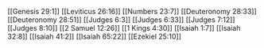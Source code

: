 [[Genesis 29:1]]
[[Leviticus 26:16]]
[[Numbers 23:7]]
[[Deuteronomy 28:33]]
[[Deuteronomy 28:51]]
[[Judges 6:3]]
[[Judges 6:33]]
[[Judges 7:12]]
[[Judges 8:10]]
[[2 Samuel 12:26]]
[[1 Kings 4:30]]
[[Isaiah 1:7]]
[[Isaiah 32:8]]
[[Isaiah 41:2]]
[[Isaiah 65:22]]
[[Ezekiel 25:10]]
